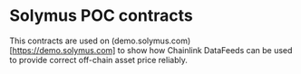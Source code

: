 # Solymus POC contracts

This contracts are used on (demo.solymus.com)[https://demo.solymus.com] to show how Chainlink DataFeeds can be used to provide correct off-chain asset price reliably. 
